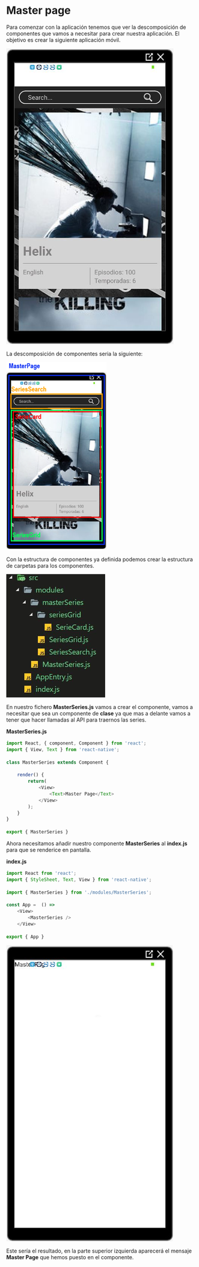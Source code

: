 # Master page

Para comenzar con la aplicación tenemos que ver la descomposición de componentes que vamos a necesitar para crear nuestra aplicación. El objetivo es crear la siguiente aplicación móvil.

![Objetivo de la aplicación](../images/3.master-page/target.JPG)

La descomposición de componentes seria la siguiente:

![Objetivo de la aplicación](../images/3.master-page/splitInComponents.png)


Con la estructura de componentes ya definida podemos crear la estructura de carpetas para los componentes.

![Objetivo de la aplicación](../images/3.master-page/folderStructure.JPG)

En nuestro fichero **MasterSeries.js** vamos a crear el componente, vamos a necesitar que sea un componente de **clase** ya que mas a delante vamos a tener que hacer llamadas al API para traernos las series.

**MasterSeries.js**
```javascript
import React, { component, Component } from 'react';
import { View, Text } from 'react-native';

class MasterSeries extends Component {

    render() {
        return(
            <View>
                <Text>Master Page</Text>
            </View>
        );
    }
}

export { MasterSeries }
```

Ahora necesitamos añadir nuestro componente **MasterSeries** al **index.js** para que se renderice en pantalla.

**index.js**

```javascript
import React from 'react';
import { StyleSheet, Text, View } from 'react-native';

import { MasterSeries } from './modules/MasterSeries';

const App =  () => 
    <View>
        <MasterSeries />
    </View>

export { App }
```

![Objetivo de la aplicación](../images/3.master-page/masterSeriesExample.JPG)

Este sería el resultado, en la parte superior izquierda aparecerá el mensaje **Master Page** que hemos puesto en el componente.

